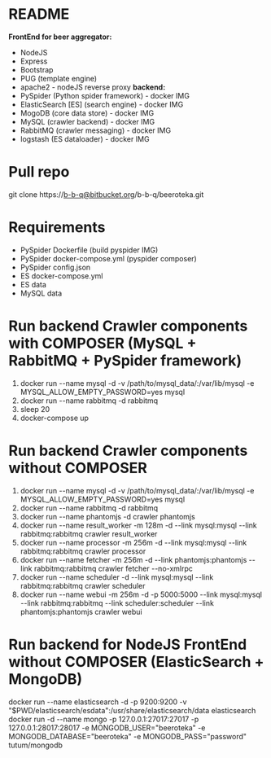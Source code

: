# README #
**FrontEnd for beer aggregator:**
 * NodeJS
 * Express
 * Bootstrap
 * PUG (template engine)
 * apache2 - nodeJS reverse proxy 
**backend:**
 * PySpider (Python spider framework) - docker IMG
 * ElasticSearch [ES] (search engine) - docker IMG
 * MogoDB (core data store) - docker IMG
 * MySQL (crawler backend) - docker IMG
 * RabbitMQ (crawler messaging) - docker IMG
 * logstash (ES dataloader) - docker IMG

# Pull repo
git clone https://b-b-q@bitbucket.org/b-b-q/beeroteka.git

# Requirements
 - PySpider Dockerfile (build pyspider IMG)
 - PySpider docker-compose.yml (pyspider composer)
 - PySpider config.json
 - ES docker-compose.yml
 - ES data
 - MySQL data
 
# Run backend Crawler components with COMPOSER (MySQL + RabbitMQ + PySpider framework)
1. docker run --name mysql -d -v /path/to/mysql_data/:/var/lib/mysql -e MYSQL_ALLOW_EMPTY_PASSWORD=yes mysql
2. docker run --name rabbitmq -d rabbitmq
3. sleep 20
4. docker-compose up

# Run backend Crawler components without COMPOSER 
1. docker run --name mysql -d -v /path/to/mysql_data/:/var/lib/mysql -e MYSQL_ALLOW_EMPTY_PASSWORD=yes mysql
2. docker run --name rabbitmq -d rabbitmq
3. docker run --name phantomjs -d crawler phantomjs
4. docker run --name result_worker -m 128m -d --link mysql:mysql --link rabbitmq:rabbitmq crawler result_worker
5. docker run --name processor -m 256m -d --link mysql:mysql --link rabbitmq:rabbitmq crawler processor
6. docker run --name fetcher -m 256m -d --link phantomjs:phantomjs --link rabbitmq:rabbitmq crawler fetcher --no-xmlrpc
7. docker run --name scheduler -d --link mysql:mysql --link rabbitmq:rabbitmq crawler scheduler
8. docker run --name webui -m 256m -d -p 5000:5000 --link mysql:mysql --link rabbitmq:rabbitmq --link scheduler:scheduler --link phantomjs:phantomjs crawler webui

# Run backend for NodeJS FrontEnd without COMPOSER (ElasticSearch + MongoDB)
docker run --name elasticsearch -d -p 9200:9200 -v "$PWD/elasticsearch/esdata":/usr/share/elasticsearch/data elasticsearch
docker run -d --name mongo -p 127.0.0.1:27017:27017 -p 127.0.0.1:28017:28017 -e MONGODB_USER="beeroteka" -e MONGODB_DATABASE="beeroteka" -e MONGODB_PASS="password" tutum/mongodb
